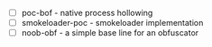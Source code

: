 - [ ] poc-bof - native process hollowing
- [ ] smokeloader-poc - smokeloader implementation
- [ ] noob-obf - a simple base line for an obfuscator
